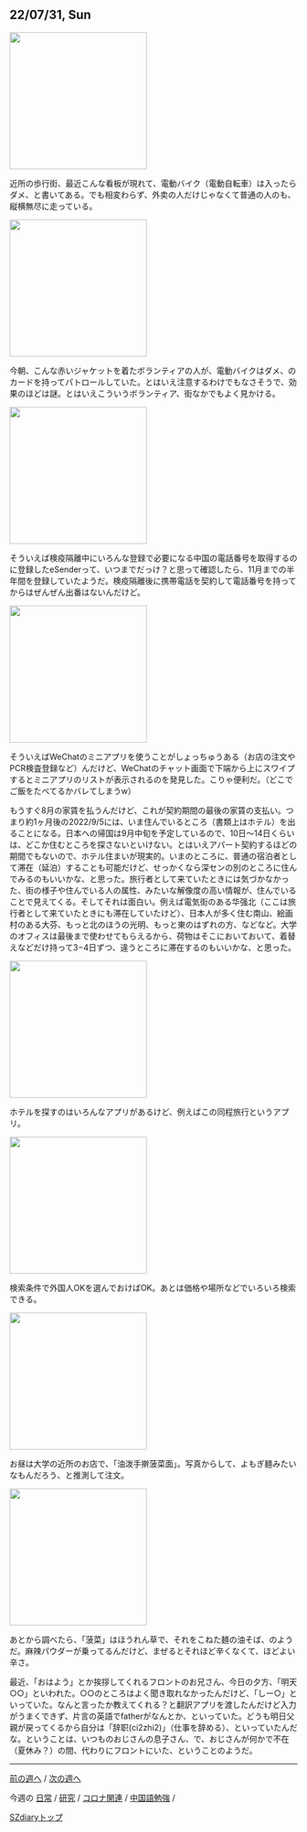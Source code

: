 ## 22/07/31, Sun

<img src="https://github.com/akita11/SZdiary/blob/main/diary/photo/2022-07-31_09.19.11.jpg" width="240px">

近所の歩行街、最近こんな看板が現れて、電動バイク（電動自転車）は入ったらダメ、と書いてある。でも相変わらず、外卖の人だけじゃなくて普通の人のも、縦横無尽に走っている。

<img src="https://github.com/akita11/SZdiary/blob/main/diary/photo/2022-07-31_08.42.45.jpg" width="240px">

今朝、こんな赤いジャケットを着たボランティアの人が、電動バイクはダメ、のカードを持ってパトロールしていた。とはいえ注意するわけでもなさそうで、効果のほどは謎。とはいえこういうボランティア、街なかでもよく見かける。

<img src="https://github.com/akita11/SZdiary/blob/main/diary/photo/2022-07-31_09.33.01.jpg" width="240px">

そういえば検疫隔離中にいろんな登録で必要になる中国の電話番号を取得するのに登録したeSenderって、いつまでだっけ？と思って確認したら、11月までの半年間を登録していたようだ。検疫隔離後に携帯電話を契約して電話番号を持ってからはぜんぜん出番はないんだけど。

<img src="https://github.com/akita11/SZdiary/blob/main/diary/photo/2022-07-30_18.47.27.jpg" width="240px">

そういえばWeChatのミニアプリを使うことがしょっちゅうある（お店の注文やPCR検査登録など）んだけど、WeChatのチャット画面で下端から上にスワイプするとミニアプリのリストが表示されるのを発見した。こりゃ便利だ。（どこでご飯をたべてるかバレてしまうw）

もうすぐ8月の家賃を払うんだけど、これが契約期間の最後の家賃の支払い。つまり約1ヶ月後の2022/9/5には、いま住んでいるところ（書類上はホテル）を出ることになる。日本への帰国は9月中旬を予定しているので、10日〜14日くらいは、どこか住むところを探さないといけない。とはいえアパート契約するほどの期間でもないので、ホテル住まいが現実的。いまのところに、普通の宿泊者として滞在（延泊）することも可能だけど、せっかくなら深センの別のところに住んでみるのもいいかな、と思った。旅行者として来ていたときには気づかなかった、街の様子や住んでいる人の属性、みたいな解像度の高い情報が、住んでいることで見えてくる。そしてそれは面白い。例えば電気街のある华强北（ここは旅行者として来ていたときにも滞在していたけど）、日本人が多く住む南山、絵画村のある大芬、もっと北のほうの光明、もっと東のはずれの方、などなど。大学のオフィスは最後まで使わせてもらえるから、荷物はそこにおいておいて、着替えなどだけ持って3−4日ずつ、違うところに滞在するのもいいかな、と思った。

<img src="https://github.com/akita11/SZdiary/blob/main/diary/photo/2022-07-31_09.59.00.jpg" width="240px">

ホテルを探すのはいろんなアプリがあるけど、例えばこの同程旅行というアプリ。

<img src="https://github.com/akita11/SZdiary/blob/main/diary/photo/2022-07-30_18.46.48.jpg" width="240px">

検索条件で外国人OKを選んでおけばOK。あとは価格や場所などでいろいろ検索できる。

<img src="https://github.com/akita11/SZdiary/blob/main/diary/photo/2022-07-31_12.33.59.jpg" width="240px">

お昼は大学の近所のお店で、「油泼手擀菠菜面」。写真からして、よもぎ麺みたいなもんだろう、と推測して注文。

<img src="https://github.com/akita11/SZdiary/blob/main/diary/photo/2022-07-31_12.43.52.jpg" width="240px">

あとから調べたら、「菠菜」はほうれん草で、それをこねた麺の油そば、のようだ。麻辣パウダーが乗ってるんだけど、まぜるとそれほど辛くなくて、ほどよい辛さ。

最近、「おはよう」とか挨拶してくれるフロントのお兄さん、今日の夕方、「明天○○」といわれた。○○のところはよく聞き取れなかったんだけど、「しー○」といっていた。なんと言ったか教えてくれる？と翻訳アプリを渡したんだけど入力がうまくできず、片言の英語でfatherがなんとか、といっていた。どうも明日父親が戻ってくるから自分は「辞职(ci2zhi2)」（仕事を辞める）、といっていたんだな。ということは、いつものおじさんの息子さん、で、おじさんが何かで不在（夏休み？）の間、代わりにフロントにいた、ということのようだ。

***

[前の週へ](2207-4.md) /
[次の週へ](2208-1.md)

今週の
[日常](../diary/2207-5.md) /
[研究](../research/2207-5.md) /
[コロナ関連](../covid19/2207-5.md) / 
[中国語勉強](../chinese/2207-5.md) / 

[SZdiaryトップ](../../README.md)
